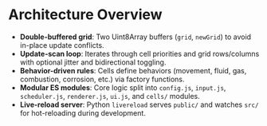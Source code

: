 # Architecture Overview

- **Double-buffered grid**: Two Uint8Array buffers (`grid`, `newGrid`) to avoid in-place update conflicts.
- **Update-scan loop**: Iterates through cell priorities and grid rows/columns with optional jitter and bidirectional toggling.
- **Behavior-driven rules**: Cells define behaviors (movement, fluid, gas, combustion, corrosion, etc.) via factory functions.
- **Modular ES modules**: Core logic split into `config.js`, `input.js`, `scheduler.js`, `renderer.js`, `ui.js`, and `cells/` modules.
- **Live-reload server**: Python `livereload` serves `public/` and watches `src/` for hot-reloading during development.